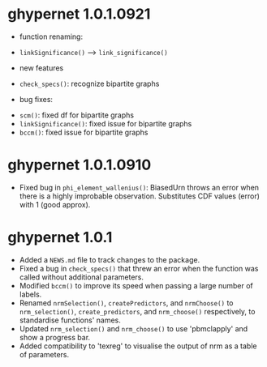 # ghypernet 1.0.1.0921

- function renaming:
* `linkSignificance()` --> `link_significance()`

- new features
* `check_specs()`: recognize bipartite graphs

- bug fixes:
* `scm()`: fixed df for bipartite graphs
* `linkSignificance()`: fixed issue for bipartite graphs
* `bccm()`: fixed issue for bipartite graphs

# ghypernet 1.0.1.0910

* Fixed bug in `phi_element_wallenius()`: BiasedUrn throws an error when there is a highly improbable observation. Substitutes CDF values (error) with 1 (good approx).

# ghypernet 1.0.1

* Added a `NEWS.md` file to track changes to the package.
* Fixed a bug in `check_specs()` that threw an error when the function was called without additional parameters.
* Modified `bccm()` to improve its speed when passing a large number of labels.
* Renamed `nrmSelection()`, `createPredictors`, and `nrmChoose()` to `nrm_selection()`, `create_predictors`, and `nrm_choose()` respectively, to standardise functions' names.
* Updated `nrm_selection()` and `nrm_choose()` to use 'pbmclapply' and show a progress bar.
* Added compatibility to 'texreg' to visualise the output of nrm as a table of parameters.

